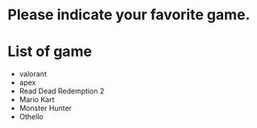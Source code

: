# Please indicate your favorite game.

# List of game
- valorant
- apex
- Read Dead Redemption 2
- Mario Kart
- Monster Hunter 
- Othello
